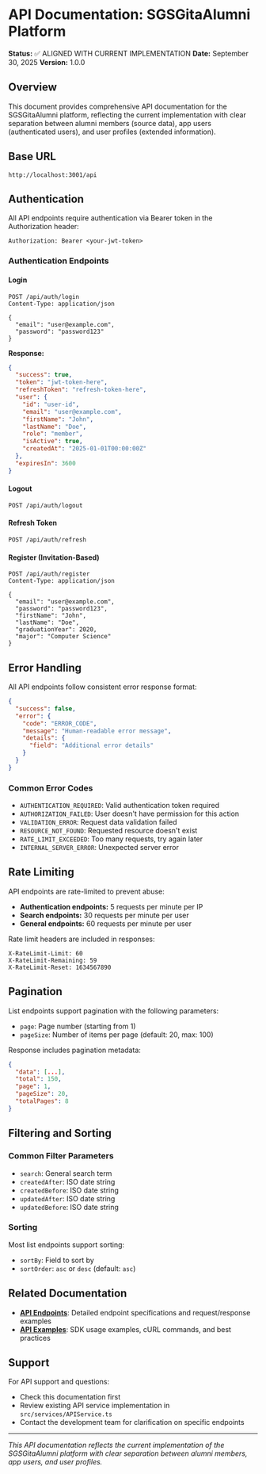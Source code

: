 # API Documentation: SGSGitaAlumni Platform

**Status:** ✅ ALIGNED WITH CURRENT IMPLEMENTATION
**Date:** September 30, 2025
**Version:** 1.0.0

## Overview

This document provides comprehensive API documentation for the SGSGitaAlumni platform, reflecting the current implementation with clear separation between alumni members (source data), app users (authenticated users), and user profiles (extended information).

## Base URL
```
http://localhost:3001/api
```

## Authentication

All API endpoints require authentication via Bearer token in the Authorization header:

```
Authorization: Bearer <your-jwt-token>
```

### Authentication Endpoints

#### Login
```http
POST /api/auth/login
Content-Type: application/json

{
  "email": "user@example.com",
  "password": "password123"
}
```

**Response:**
```json
{
  "success": true,
  "token": "jwt-token-here",
  "refreshToken": "refresh-token-here",
  "user": {
    "id": "user-id",
    "email": "user@example.com",
    "firstName": "John",
    "lastName": "Doe",
    "role": "member",
    "isActive": true,
    "createdAt": "2025-01-01T00:00:00Z"
  },
  "expiresIn": 3600
}
```

#### Logout
```http
POST /api/auth/logout
```

#### Refresh Token
```http
POST /api/auth/refresh
```

#### Register (Invitation-Based)
```http
POST /api/auth/register
Content-Type: application/json

{
  "email": "user@example.com",
  "password": "password123",
  "firstName": "John",
  "lastName": "Doe",
  "graduationYear": 2020,
  "major": "Computer Science"
}
```

## Error Handling

All API endpoints follow consistent error response format:

```json
{
  "success": false,
  "error": {
    "code": "ERROR_CODE",
    "message": "Human-readable error message",
    "details": {
      "field": "Additional error details"
    }
  }
}
```

### Common Error Codes

- `AUTHENTICATION_REQUIRED`: Valid authentication token required
- `AUTHORIZATION_FAILED`: User doesn't have permission for this action
- `VALIDATION_ERROR`: Request data validation failed
- `RESOURCE_NOT_FOUND`: Requested resource doesn't exist
- `RATE_LIMIT_EXCEEDED`: Too many requests, try again later
- `INTERNAL_SERVER_ERROR`: Unexpected server error

## Rate Limiting

API endpoints are rate-limited to prevent abuse:

- **Authentication endpoints:** 5 requests per minute per IP
- **Search endpoints:** 30 requests per minute per user
- **General endpoints:** 60 requests per minute per user

Rate limit headers are included in responses:
```
X-RateLimit-Limit: 60
X-RateLimit-Remaining: 59
X-RateLimit-Reset: 1634567890
```

## Pagination

List endpoints support pagination with the following parameters:

- `page`: Page number (starting from 1)
- `pageSize`: Number of items per page (default: 20, max: 100)

Response includes pagination metadata:
```json
{
  "data": [...],
  "total": 150,
  "page": 1,
  "pageSize": 20,
  "totalPages": 8
}
```

## Filtering and Sorting

### Common Filter Parameters

- `search`: General search term
- `createdAfter`: ISO date string
- `createdBefore`: ISO date string
- `updatedAfter`: ISO date string
- `updatedBefore`: ISO date string

### Sorting

Most list endpoints support sorting:

- `sortBy`: Field to sort by
- `sortOrder`: `asc` or `desc` (default: `asc`)

## Related Documentation

- **[API Endpoints](API_ENDPOINTS.md)**: Detailed endpoint specifications and request/response examples
- **[API Examples](API_EXAMPLES.md)**: SDK usage examples, cURL commands, and best practices

## Support

For API support and questions:
- Check this documentation first
- Review existing API service implementation in `src/services/APIService.ts`
- Contact the development team for clarification on specific endpoints

---

*This API documentation reflects the current implementation of the SGSGitaAlumni platform with clear separation between alumni members, app users, and user profiles.*